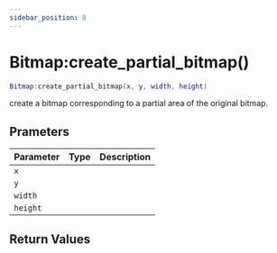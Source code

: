 ```yaml
---
sidebar_position: 8
---
```


# Bitmap:create_partial_bitmap()
```lua
Bitmap:create_partial_bitmap(x, y, width, height)
```
create a bitmap corresponding to a partial area of the original bitmap.


## Prameters
|Parameter|Type|Description|
|-|-|-|
|`x`|||
|`y`|||
|`width`|||
|`height`|||


## Return Values
